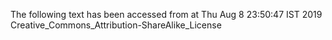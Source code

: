 The following text has been accessed from at Thu Aug 8 23:50:47 IST 2019
Creative_Commons_Attribution-ShareAlike_License
